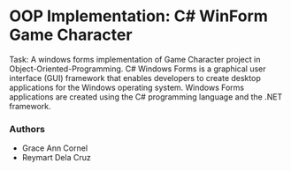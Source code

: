 # OOP Implementation: C# WinForm Game Character
Task: A windows forms implementation of Game Character project in Object-Oriented-Programming. C# Windows Forms is a graphical user interface (GUI) framework that enables developers to create desktop applications for the Windows operating system. Windows Forms applications are created using the C# programming language and the .NET framework.
### Authors ###
- Grace Ann Cornel
- Reymart Dela Cruz
